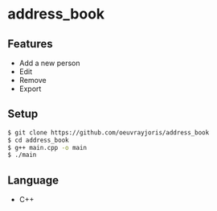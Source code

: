 # address_book

## Features

- Add a new person
- Edit
- Remove
- Export

## Setup

```sh
$ git clone https://github.com/oeuvrayjoris/address_book
$ cd address_book
$ g++ main.cpp -o main
$ ./main
```

## Language

- C++
